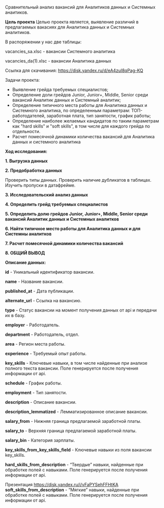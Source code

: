 Сравнительный анализ вакансий для Аналитиков данных и Системных анаитиков.

**Цель проекта**
Целью проекта является, выявление различий в предлагаемых вакасиях для Аналитика данных и Системных аналитиков.

В распоряжении у нас две таблицы:

vacancies_sa.xlsc - вакансии Системного аналитика

vacancies_da(1).xlsc - вакансии Аналитика данных

Ссылка для скачивания: https://disk.yandex.ru/d/eA4zuI8qPag-KQ

Задачи проекта:
- Выявление грейда требуемых специалистов;
- Определение доли грейдов Junior, Junior+, Middle, Senior среди вакансий Аналитик данных и Системный аналитик;
- Определение типичного места работы для Аналитика данных и Системного аналитика, по определенным параметрам: ТОП-работодателей, заработная плата, тип занятости, график работы;
- Определение наиболее желаемых кандидатов по таким параметрам как "hard skills" и "soft skills", в том числе для каждого грейда по отдельности.
- Расчет помесячной динамики количества вакансий для Аналитика данных и системного аналитика

**Ход исследования:**

**1. Выгрузка данных**

**2. Предобработка данных**

Проверить типы данных. Проверить наличие дубликатов в таблицах. Изучить пропуски в датафрейме.

**3. Исследовательский анализ данных**

**4. Определить грейд требуемых специалистов**

**5. Определить долю грейдов Junior, Junior+, Middle, Senior среди вакансий Аналитик данных и Системных аналитков**

**6. Найти типичное место работы для Аналитика данных и для Системны аналитков**

**7. Расчет помесячной динамики количества вакансий**

**8. ОБЩИЙ ВЫВОД**


**Описание данных:**

**id** - Уникальный идентификатор вакансии.

**name** - Название вакансии.

**published_at** - Дата публикации.

**alternate_url** - Ссылка на вакансию.

**type** - Статус вакансии на момент получения данных от api и передачи
их в базу.

**employer** - Работодатель.

**department** - Работодатель, отдел.

**area** - Регион места работы.

**experience** - Требуемый опыт работы.

**key_skills** - Ключевые навыки, в том числе найденные при анализе
полного текста вакансии. Поле генерируется после получения
информации от api.

**schedule** - График работы.

**employment** - Тип занятости.

**description** - Описание вакансии.

**description_lemmatized** - Лемматизированное описание вакансии.

**salary_from** - Нижняя граница предлагаемой заработной платы.

**salary_to** - Верхняя граница предлагаемой заработной платы.

**salary_bin** - Категория зарплаты.

**key_skills_from_key_skills_field** - Ключевые навыки из поля вакансии
key_skills.

**hard_skills_from_description** - “Твердые” навыки, найденные при
обработке полей с навыками. Поле генерируется после получения
информации от api.

Презентация https://disk.yandex.ru/i/vFaPYSehFFHtKA
**soft_skills_from_description** - “Мягкие” навыки,
найденные при обработке полей с навыками. Поле генерируется после
получения информации от api.

